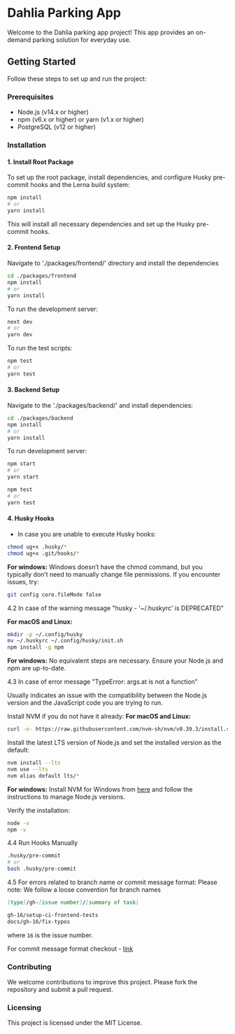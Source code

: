 # Dahlia Parking App

Welcome to the Dahlia parking app project! This app provides an on-demand parking solution for everyday use.

## Getting Started

Follow these steps to set up and run the project:

### Prerequisites

- Node.js (v14.x or higher)
- npm (v6.x or higher) or yarn (v1.x or higher)
- PostgreSQL (v12 or higher)

### Installation

#### 1. Install Root Package

To set up the root package, install dependencies, and configure Husky pre-commit hooks and the Lerna build system:

```bash
npm install
# or
yarn install
```

This will install all necessary dependencies and set up the Husky pre-commit hooks.

#### 2. Frontend Setup

Navigate to './packages/frontend/' directory and install the dependencies

```bash
cd ./packages/frontend
npm install
# or
yarn install
```

To run the development server:

```bash
next dev
# or
yarn dev
```

To run the test scripts:

```bash
npm test
# or
yarn test
```

#### 3. Backend Setup

Navigate to the './packages/backend/' and install dependencies:

```bash
cd ./packages/backend
npm install
# or
yarn install
```

To run development server:

```bash
npm start
# or
yarn start
```

```bash
npm test
# or
yarn test
```

#### 4. Husky Hooks

- In case you are unable to execute Husky hooks:
```bash
chmod ug+x .husky/*
chmod ug+x .git/hooks/*
```

**For windows:**
Windows doesn’t have the chmod command, but you typically don’t need to manually change file permissions. If you encounter issues, try:
```bash
git config core.fileMode false
```

4.2 In case of the warning message "husky - '~/.huskyrc' is DEPRECATED"

**For macOS and Linux:**
```bash
mkdir -p ~/.config/husky
mv ~/.huskyrc ~/.config/husky/init.sh
npm install -g npm
```
**For windows:**
No equivalent steps are necessary. Ensure your Node.js and npm are up-to-date.

4.3 In case of error message "TypeError: args.at is not a function"

Usually indicates an issue with the compatibility between the Node.js version and the JavaScript code you are trying to run.

Install NVM if you do not have it already:
**For macOS and Linux:**
```bash
curl -o- https://raw.githubusercontent.com/nvm-sh/nvm/v0.39.3/install.sh | bash
```

Install the latest LTS version of Node.js and set the installed version as the default:

```bash
nvm install --lts
nvm use --lts
nvm alias default lts/*
```
**For windows:**
Install NVM for Windows from [here](https://github.com/coreybutler/nvm-windows) and follow the instructions to manage Node.js versions.

Verify the installation:

```bash
node -v
npm -v
```
4.4 Run Hooks Manually
```bash
.husky/pre-commit
# or
bash .husky/pre-commit
```
4.5 For errors related to branch name or commit message format:
Please note: We follow a loose convention for branch names
```markdown
[type]/gh-[issue number]/[summary of task]

gh-16/setup-ci-frontend-tests
docs/gh-16/fix-typos
```
where `16` is the issue number.

For commit message format checkout - [link](https://www.conventionalcommits.org/en/v1.0.0/)

### Contributing

We welcome contributions to improve this project. Please fork the repository and submit a pull request.

### Licensing

This project is licensed under the MIT License.
